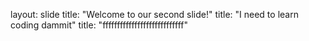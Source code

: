 layout: slide
title: "Welcome to our second slide!"
title: "I need to learn coding dammit"
title: "ffffffffffffffffffffffffffff"
